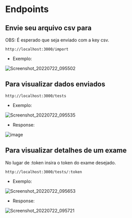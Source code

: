 # Endpoints

## Envie seu arquivo csv para

OBS: É esperado que seja enviado com a key csv.

```text
http://localhost:3000/import
```

- Exemplo:

![Screenshot_20220722_095502](https://user-images.githubusercontent.com/65865942/180450384-e0dd22e8-7185-4d84-a160-ff02055633ea.png)


## Para visualizar dados enviados

```text
http://localhost:3000/tests
```

- Exemplo:

![Screenshot_20220722_095535](https://user-images.githubusercontent.com/65865942/180451891-612452d2-d9f3-44bf-bc03-1b10a350dbec.png)

- Response:

![image](https://user-images.githubusercontent.com/65865942/180451377-f55b5b39-f018-4e35-871c-f46d983b6c60.png)


## Para visualizar detalhes de um exame

No lugar de :token insira o token do exame desejado.

```text
http://localhost:3000/tests/:token
```

- Exemplo:

![Screenshot_20220722_095653](https://user-images.githubusercontent.com/65865942/180450577-9d44a931-706e-4069-bafc-2550a8c08ecf.png)


- Response:

![Screenshot_20220722_095721](https://user-images.githubusercontent.com/65865942/180450614-876f73b6-6e78-4dd5-8476-f0ee898938ea.png)
